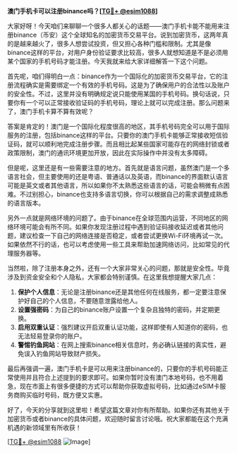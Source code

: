 **澳门手机卡可以注册binance吗？[[TG💪+ @esim1088](https://t.me/s/esim1088)]**

大家好呀！今天咱们来聊聊一个很多人都关心的话题——澳门手机卡能不能用来注册binance（币安）这个全球知名的加密货币交易平台。说到加密货币，这两年真的是越来越火了，很多人想尝试投资，但又担心各种门槛和限制。尤其是像binance这样的平台，对用户身份验证要求比较高，很多人就想知道是不是必须用某个国家的手机号码才能注册。今天我就来给大家详细解答一下这个问题。

首先呢，咱们得明白一点：binance作为一个国际化的加密货币交易平台，它的注册流程确实是需要绑定一个有效的手机号码。这是为了确保用户的合法性以及账户的安全性。不过，这里并没有明确规定说只能使用某国的手机号码。换句话说，只要你有一个可以正常接收验证码的手机号码，理论上就可以完成注册。那么问题来了，澳门手机卡算不算有效呢？

答案是肯定的！澳门是一个国际化程度很高的地区，其手机号码完全可以用于国际服务的注册，包括binance这样的平台。只要你的澳门手机卡能够正常接收短信验证码，就可以顺利地完成注册步骤。而且相比起某些国家可能存在的网络封锁或者政策限制，澳门的通讯环境更加开放，因此在实际操作中并没有太多障碍。

但是呢，这里还是有一些需要注意的地方。首先就是语言问题，虽然澳门是一个多语言社会，但主要使用的还是粤语、普通话以及英语，而binance的界面默认语言可能是英文或者其他语言，所以如果你不太熟悉这些语言的话，可能会稍微有点困难。不过别担心，binance也支持多语言切换，你可以根据自己的需求调整成熟悉的语言版本。

另外一点就是网络环境的问题了。由于binance在全球范围内运营，不同地区的网络环境可能会有所不同。如果你发现注册过程中遇到验证码接收延迟或者其他问题，建议检查一下自己的网络连接是否稳定，或者尝试更换Wi-Fi环境再试一次。如果依然不行的话，也可以考虑使用一些工具来帮助加速网络访问，比如常见的代理服务器等。

当然啦，除了注册本身之外，还有一个大家非常关心的问题，那就是安全性。毕竟涉及到资金安全和个人隐私，大家都会特别谨慎。在这里我想提醒大家几点：

1. **保护个人信息**：无论是注册binance还是其他任何在线服务，都一定要注意保护好自己的个人信息，不要随意泄露给他人。
2. **设置强密码**：为自己的binance账户设置一个复杂且独特的密码，并定期更换。
3. **启用双重认证**：强烈建议开启双重认证功能，这样即使有人知道你的密码，也无法轻易登录你的账户。
4. **警惕钓鱼网站**：在网上搜索binance相关信息时，务必确认链接的真实性，避免误入钓鱼网站导致财产损失。

最后再强调一遍，澳门手机卡是可以用来注册binance的，只要你的手机号码能正常使用并且符合上述提到的要求即可。如果你暂时没有澳门本地号码，也不用着急，现在市面上有很多便捷的方式可以帮助你获取虚拟号码，比如通过eSIM卡服务商购买临时号码，既方便又实惠。

好了，今天的分享就到这里啦！希望这篇文章对你有所帮助。如果你还有其他关于加密货币或者binance的具体问题，欢迎随时留言讨论哦。祝大家都能在这个充满机遇的新领域里有所收获！

[[TG💪+ @esim1088](https://t.me/s/esim1088) ![Image](https://i.postimg.cc/4NQfJmqS/Snipaste-2025-05-13-00-14-12.png)]